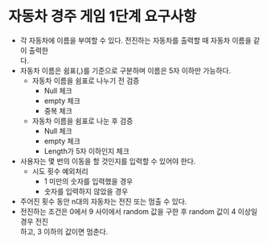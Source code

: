 # 자동차 경주 게임 1단계 요구사항

- 각 자동차에 이름을 부여할 수 있다. 전진하는 자동차를 출력할 때 자동차 이름을 같이 출력한  
  다.
- 자동차 이름은 쉼표(,)를 기준으로 구분하며 이름은 5자 이하만 가능하다.
    + 자동차 이름을 쉼표로 나누기 전 검증
        + Null 체크
        + empty 체크
        + 중복 체크
    + 자동차 이름을 쉼표로 나눈 후 검증
        + Null 체크
        + empty 체크
        + Length가 5자 이하인지 체크
- 사용자는 몇 번의 이동을 할 것인지를 입력할 수 있어야 한다.
    + 시도 횟수 예외처리
        + 1 미만의 숫자를 입력했을 경우
        + 숫자를 입력하지 않았을 경우
- 주어진 횟수 동안 n대의 자동차는 전진 또는 멈출 수 있다.
- 전진하는 조건은 0에서 9 사이에서 random 값을 구한 후 random 값이 4 이상일 경우 전진  
  하고, 3 이하의 값이면 멈춘다.